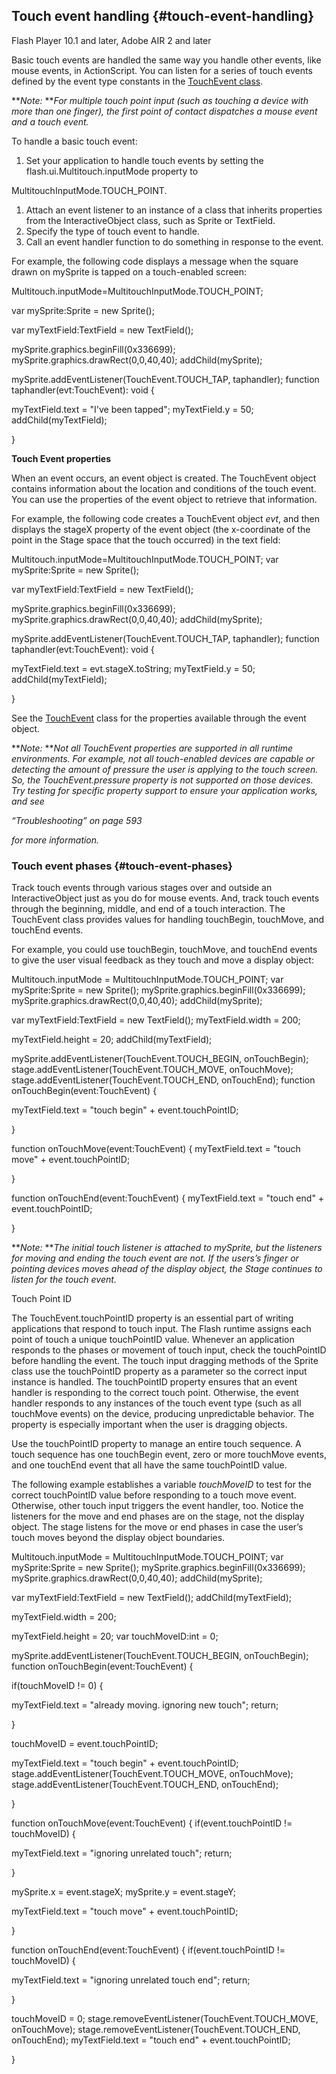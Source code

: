 ## Touch event handling {#touch-event-handling}

Flash Player 10.1 and later, Adobe AIR 2 and later

Basic touch events are handled the same way you handle other events, like mouse events, in ActionScript. You can listen for a series of touch events defined by the event type constants in the [TouchEvent class](http://help.adobe.com/en_US/FlashPlatform/reference/actionscript/3/flash/ui/Multitouch.html).

**_Note:_ **_For multiple touch point input (such as touching a device with more than one finger), the first point of contact dispatches a mouse event and a touch event._

To handle a basic touch event:

1.  Set your application to handle touch events by setting the flash.ui.Multitouch.inputMode property to

MultitouchInputMode.TOUCH_POINT.

1.  Attach an event listener to an instance of a class that inherits properties from the InteractiveObject class, such as Sprite or TextField.
2.  Specify the type of touch event to handle.
3.  Call an event handler function to do something in response to the event.

For example, the following code displays a message when the square drawn on mySprite is tapped on a touch-enabled screen:

Multitouch.inputMode=MultitouchInputMode.TOUCH_POINT;

var mySprite:Sprite = new Sprite();

var myTextField:TextField = new TextField();

mySprite.graphics.beginFill(0x336699); mySprite.graphics.drawRect(0,0,40,40); addChild(mySprite);

mySprite.addEventListener(TouchEvent.TOUCH_TAP, taphandler); function taphandler(evt:TouchEvent): void {

myTextField.text = &quot;I&#039;ve been tapped&quot;; myTextField.y = 50; addChild(myTextField);

}

**Touch Event properties**

When an event occurs, an event object is created. The TouchEvent object contains information about the location and conditions of the touch event. You can use the properties of the event object to retrieve that information.

For example, the following code creates a TouchEvent object _evt_, and then displays the stageX property of the event object (the x-coordinate of the point in the Stage space that the touch occurred) in the text field:

Multitouch.inputMode=MultitouchInputMode.TOUCH_POINT; var mySprite:Sprite = new Sprite();

var myTextField:TextField = new TextField();

mySprite.graphics.beginFill(0x336699); mySprite.graphics.drawRect(0,0,40,40); addChild(mySprite);

mySprite.addEventListener(TouchEvent.TOUCH_TAP, taphandler); function taphandler(evt:TouchEvent): void {

myTextField.text = evt.stageX.toString; myTextField.y = 50; addChild(myTextField);

}

See the [TouchEvent](http://help.adobe.com/en_US/FlashPlatform/reference/actionscript/3/flash/events/TouchEvent.html) class for the properties available through the event object.

**_Note:_ **_Not all TouchEvent properties are supported in all runtime environments. For example, not all touch-enabled devices are capable or detecting the amount of pressure the user is applying to the touch screen. So, the TouchEvent.pressure property is not supported on those devices. Try testing for specific property support to ensure your application works, and see_

_“Troubleshooting” on page 593_

_for more information._

### Touch event phases {#touch-event-phases}

Track touch events through various stages over and outside an InteractiveObject just as you do for mouse events. And, track touch events through the beginning, middle, and end of a touch interaction. The TouchEvent class provides values for handling touchBegin, touchMove, and touchEnd events.

For example, you could use touchBegin, touchMove, and touchEnd events to give the user visual feedback as they touch and move a display object:

Multitouch.inputMode = MultitouchInputMode.TOUCH_POINT; var mySprite:Sprite = new Sprite(); mySprite.graphics.beginFill(0x336699); mySprite.graphics.drawRect(0,0,40,40); addChild(mySprite);

var myTextField:TextField = new TextField(); myTextField.width = 200;

myTextField.height = 20; addChild(myTextField);

mySprite.addEventListener(TouchEvent.TOUCH_BEGIN, onTouchBegin); stage.addEventListener(TouchEvent.TOUCH_MOVE, onTouchMove); stage.addEventListener(TouchEvent.TOUCH_END, onTouchEnd); function onTouchBegin(event:TouchEvent) {

myTextField.text = &quot;touch begin&quot; + event.touchPointID;

}

function onTouchMove(event:TouchEvent) { myTextField.text = &quot;touch move&quot; + event.touchPointID;

}

function onTouchEnd(event:TouchEvent) { myTextField.text = &quot;touch end&quot; + event.touchPointID;

}

**_Note:_ **_The initial touch listener is attached to mySprite, but the listeners for moving and ending the touch event are not. If the users’s finger or pointing devices moves ahead of the display object, the Stage continues to listen for the touch event._

Touch Point ID

The TouchEvent.touchPointID property is an essential part of writing applications that respond to touch input. The Flash runtime assigns each point of touch a unique touchPointID value. Whenever an application responds to the phases or movement of touch input, check the touchPointID before handling the event. The touch input dragging methods of the Sprite class use the touchPointID property as a parameter so the correct input instance is handled. The touchPointID property ensures that an event handler is responding to the correct touch point. Otherwise, the event handler responds to any instances of the touch event type (such as all touchMove events) on the device, producing unpredictable behavior. The property is especially important when the user is dragging objects.

Use the touchPointID property to manage an entire touch sequence. A touch sequence has one touchBegin event, zero or more touchMove events, and one touchEnd event that all have the same touchPointID value.

The following example establishes a variable _touchMoveID_ to test for the correct touchPointID value before responding to a touch move event. Otherwise, other touch input triggers the event handler, too. Notice the listeners for the move and end phases are on the stage, not the display object. The stage listens for the move or end phases in case the user’s touch moves beyond the display object boundaries.

Multitouch.inputMode = MultitouchInputMode.TOUCH_POINT; var mySprite:Sprite = new Sprite(); mySprite.graphics.beginFill(0x336699); mySprite.graphics.drawRect(0,0,40,40); addChild(mySprite);

var myTextField:TextField = new TextField(); addChild(myTextField);

myTextField.width = 200;

myTextField.height = 20; var touchMoveID:int = 0;

mySprite.addEventListener(TouchEvent.TOUCH_BEGIN, onTouchBegin); function onTouchBegin(event:TouchEvent) {

if(touchMoveID != 0) {

myTextField.text = &quot;already moving. ignoring new touch&quot;; return;

}

touchMoveID = event.touchPointID;

myTextField.text = &quot;touch begin&quot; + event.touchPointID; stage.addEventListener(TouchEvent.TOUCH_MOVE, onTouchMove); stage.addEventListener(TouchEvent.TOUCH_END, onTouchEnd);

}

function onTouchMove(event:TouchEvent) { if(event.touchPointID != touchMoveID) {

myTextField.text = &quot;ignoring unrelated touch&quot;; return;

}

mySprite.x = event.stageX; mySprite.y = event.stageY;

myTextField.text = &quot;touch move&quot; + event.touchPointID;

}

function onTouchEnd(event:TouchEvent) { if(event.touchPointID != touchMoveID) {

myTextField.text = &quot;ignoring unrelated touch end&quot;; return;

}

touchMoveID = 0; stage.removeEventListener(TouchEvent.TOUCH_MOVE, onTouchMove); stage.removeEventListener(TouchEvent.TOUCH_END, onTouchEnd); myTextField.text = &quot;touch end&quot; + event.touchPointID;

}